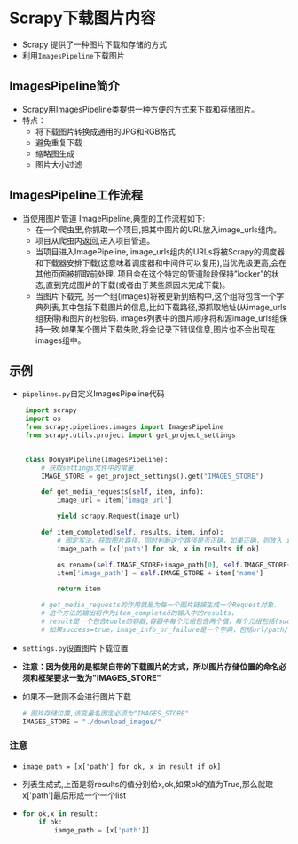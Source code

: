 # Scrapy下载图片内容

- Scrapy 提供了一种图片下载和存储的方式
- 利用`ImagesPipeline`下载图片

##  ImagesPipeline简介

- Scrapy用ImagesPipeline类提供一种方便的方式来下载和存储图片。
- 特点：
  - 将下载图片转换成通用的JPG和RGB格式
  - 避免重复下载
  - 缩略图生成
  - 图片大小过滤

## ImagesPipeline工作流程

- 当使用图片管道 ImagePipeline,典型的工作流程如下:
  - 在一个爬虫里,你抓取一个项目,把其中图片的URL放入image_urls组内。
  - 项目从爬虫内返回,进入项目管道。
  - 当项目进入ImagePipeline, image_urls组内的URLs将被Scrapy的调度器和下载器安排下载(这意味着调度器和中间件可以复用),当优先级更高,会在其他页面被抓取前处理. 项目会在这个特定的管道阶段保持”locker”的状态,直到完成图片的下载(或者由于某些原因未完成下载)。
  - 当图片下载完, 另一个组(images)将被更新到结构中,这个组将包含一个字典列表,其中包括下载图片的信息,比如下载路径,源抓取地址(从image_urls组获得)和图片的校验码. images列表中的图片顺序将和源image_urls组保持一致.如果某个图片下载失败,将会记录下错误信息,图片也不会出现在images组中。

## 示例

- `pipelines.py`自定义ImagesPipeline代码

```python
    import scrapy
    import os
    from scrapy.pipelines.images import ImagesPipeline
    from scrapy.utils.project import get_project_settings

    
    class DouyuPipeline(ImagesPipeline):
        # 获取settings文件中的常量
        IMAGE_STORE = get_project_settings().get("IMAGES_STORE")

        def get_media_requests(self, item, info):
            image_url = item['image_url']

            yield scrapy.Request(image_url)

        def item_completed(self, results, item, info):
            # 固定写法，获取图片路径，同时判断这个路径是否正确，如果正确，则放入 image_path 里
            image_path = [x['path'] for ok, x in results if ok]

            os.rename(self.IMAGE_STORE+image_path[0], self.IMAGE_STORE+item['name']+'.jpg')
            item['image_path'] = self.IMAGE_STORE + item['name']

            return item

        # get_media_requests的作用就是为每一个图片链接生成一个Request对象，
        # 这个方法的输出将作为item_completed的输入中的results，
        # result是一个包含tuple的容器,容器中每个元组包含两个值，每个元组包括(success, image_info_or_failure)。
        # 如果success=true，image_info_or_failure是一个字典，包括url/path/checksum三个key。
```



- `settings.py`设置图片下载位置

- **注意：因为使用的是框架自带的下载图片的方式，所以图片存储位置的命名必须和框架要求一致为"IMAGES_STORE"**

- 如果不一致则不会进行图片下载

  ```python
  # 图片存储位置,该变量名固定必须为"IMAGES_STORE"
  IMAGES_STORE = "./download_images/"
  
  ```

### 注意

- `image_path = [x['path'] for ok, x in result if ok]`

- 列表生成式,上面是将results的值分别给x,ok,如果ok的值为True,那么就取x['path']最后形成一个一个list

- ```python
  for ok,x in result:
      if ok:
          iamge_path = [x['path']]
  ```



